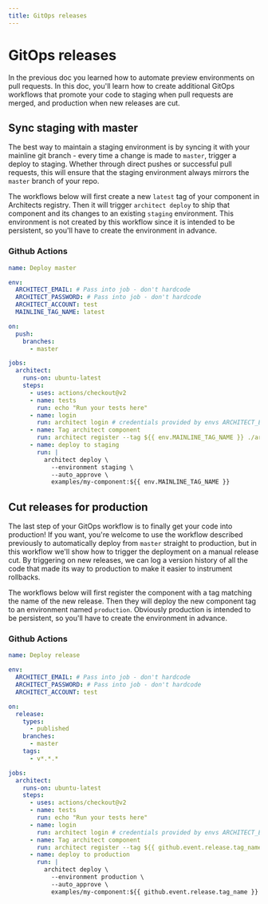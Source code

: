 ```yaml
---
title: GitOps releases
---
```


# GitOps releases

In the previous doc you learned how to automate preview environments on pull requests. In this doc, you'll learn how to create additional GitOps workflows that promote your code to staging when pull requests are merged, and production when new releases are cut.

## Sync staging with master

The best way to maintain a staging environment is by syncing it with your mainline git branch - every time a change is made to `master`, trigger a deploy to staging. Whether through direct pushes or successful pull requests, this will ensure that the staging environment always mirrors the `master` branch of your repo.

The workflows below will first create a new `latest` tag of your component in Architects registry. Then it will trigger `architect deploy` to ship that component and its changes to an existing `staging` environment. This environment is not created by this workflow since it is intended to be persistent, so you'll have to create the environment in advance.

### Github Actions

```yaml
name: Deploy master

env:
  ARCHITECT_EMAIL: # Pass into job - don't hardcode
  ARCHITECT_PASSWORD: # Pass into job - don't hardcode
  ARCHITECT_ACCOUNT: test
  MAINLINE_TAG_NAME: latest

on:
  push:
    branches:
      - master

jobs:
  architect:
    runs-on: ubuntu-latest
    steps:
      - uses: actions/checkout@v2
      - name: tests
        run: echo "Run your tests here"
      - name: login
        run: architect login # credentials provided by envs ARCHITECT_EMAIL/ARCHITECT_PASSWORD
      - name: Tag architect component
        run: architect register --tag ${{ env.MAINLINE_TAG_NAME }} ./architect.yml
      - name: deploy to staging
        run: |
          architect deploy \
            --environment staging \
            --auto_approve \
            examples/my-component:${{ env.MAINLINE_TAG_NAME }}
```

## Cut releases for production

The last step of your GitOps workflow is to finally get your code into production! If you want, you're welcome to use the workflow described previously to automatically deploy from `master` straight to production, but in this workflow we'll show how to trigger the deployment on a manual release cut. By triggering on new releases, we can log a version history of all the code that made its way to production to make it easier to instrument rollbacks.

The workflows below will first register the component with a tag matching the name of the new release. Then they will deploy the new component tag to an environment named `production`. Obviously production is intended to be persistent, so you'll have to create the environment in advance.

### Github Actions

```yaml
name: Deploy release

env:
  ARCHITECT_EMAIL: # Pass into job - don't hardcode
  ARCHITECT_PASSWORD: # Pass into job - don't hardcode
  ARCHITECT_ACCOUNT: test

on:
  release:
    types:
      - published
    branches:
      - master
    tags:
      - v*.*.*

jobs:
  architect:
    runs-on: ubuntu-latest
    steps:
      - uses: actions/checkout@v2
      - name: tests
        run: echo "Run your tests here"
      - name: login
        run: architect login # credentials provided by envs ARCHITECT_EMAIL/ARCHITECT_PASSWORD
      - name: Tag architect component
        run: architect register --tag ${{ github.event.release.tag_name }} ./architect.yml
      - name: deploy to production
        run: |
          architect deploy \
            --environment production \
            --auto_approve \
            examples/my-component:${{ github.event.release.tag_name }}
```
